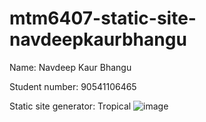 # mtm6407-static-site-navdeepkaurbhangu

Name: Navdeep Kaur Bhangu

Student number: 90541106465

Static site generator: Tropical
![image](https://github.com/user-attachments/assets/248bcad0-e678-451b-a007-3d49fb7d6aa6)
